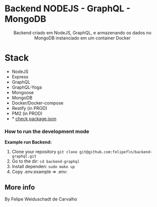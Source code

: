 # Backend NODEJS - GraphQL - MongoDB

<p align="center">
Backend criado em NodeJS, GraphQL, e armazenando os dados no MongoDB instanciado em um container Docker

# Stack
- NodeJS
- Express
- GraphQL
- GraphQL-Yoga
- Mongoose
- MongoDB
- Docker/Docker-compose
- Restify (in PROD)
- PM2 (in PROD)
- \* [check package.json](/backend-graphql/package.json)

### How to run the development mode
<step-by-step>

**Example run Backend:**
1. Clone your repository `git clone git@github.com:felipefln/backend-graphql.git`
2. Go to the dir: `cd backend-graphql`
3. Install dependen: `sudo make up`
4. Copy .env.example => .env: 


## More info

By Felipe Weiduschadt de Carvalho